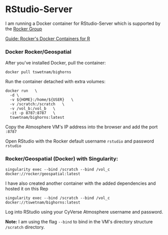 # RStudio-Server

I am running a Docker container for RStudio-Server which is supported by the [Rocker Group](https://hub.docker.com/r/rocker/geospatial/)

[Guide: Rocker's Docker Containers for R](https://journal.r-project.org/archive/2017/RJ-2017-065/RJ-2017-065.pdf)

### Docker Rocker/Geospatial

After you've installed Docker, pull the container:

```
docker pull tswetnam/bighorns
```

Run the container detached with extra volumes:

```
docker run   \
  -d \  
  -v ${HOME}:/home/${USER}   \
  -v /scratch:/scratch   \
  -v /vol_b:/vol_b   \
  -it -p 8787:8787   \
  tswetnam/bighorns:latest
```

Copy the Atmosphere VM's IP address into the browser and add the port `:8787` 

Open RStudio with the Rocker default username `rstudio` and password `rstudio`

### Rocker/Geospatial (Docker) with Singularity:

```
singularity exec --bind /scratch --bind /vol_c docker://rocker/geospatial:latest 
```

I have also created another container with the added dependencies and hosted it on this Rep

```
singularity exec --bind /scratch --bind /vol_c docker://tswetnam/bighorns:latest
```

Log into RStudio using your CyVerse Atmosphere username and password.

**Note:** I am using the flag `--bind` to bind in the VM's directory structure `/scratch` directory. 
